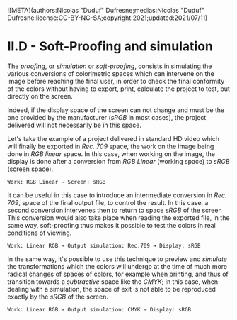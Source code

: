 ![META](authors:Nicolas "Duduf" Dufresne;medias:Nicolas "Duduf" Dufresne;license:CC-BY-NC-SA;copyright:2021;updated:2021/07/11)

# II.D - Soft-Proofing and simulation

The *proofing*, or *simulation* or *soft-proofing*, consists in simulating the various conversions of colorimetric spaces which can intervene on the image before reaching the final user, in order to check the final conformity of the colors without having to export, print, calculate the project to test, but directly on the screen.

Indeed, if the display space of the screen can not change and must be the one provided by the manufacturer (*sRGB* in most cases), the project delivered will not necessarily be in this space.

Let's take the example of a project delivered in standard HD video which will finally be exported in *Rec. 709* space, the work on the image being done in *RGB linear* space. In this case, when working on the image, the display is done after a conversion from *RGB Linear* (working space) to *sRGB* (screen space).

`Work: RGB Linear → Screen: sRGB`

It can be useful in this case to introduce an intermediate conversion in *Rec. 709*, space of the final output file, to control the result. In this case, a second conversion intervenes then to return to space *sRGB* of the screen This conversion would also take place when reading the exported file, in the same way, soft-proofing thus makes it possible to test the colors in real conditions of viewing.

`Work: Linear RGB → Output simulation: Rec.709 → Display: sRGB`

In the same way, it's possible to use this technique to preview and *simulate* the transformations which the colors will undergo at the time of much more radical changes of spaces of colors, for example when printing, and thus of transition towards a *subtractive* space like the *CMYK*; in this case, when dealing with a simulation, the space of exit is not able to be reproduced exactly by the *sRGB* of the screen.

`Work: Linear RGB → Output simulation: CMYK → Display: sRGB`